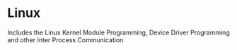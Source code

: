 # Linux

Includes the Linux Kernel Module Programming, Device Driver Programming and other Inter Process Communication
